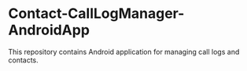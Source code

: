 # Contact-CallLogManager-AndroidApp
This repository contains Android application for managing call logs and contacts.
